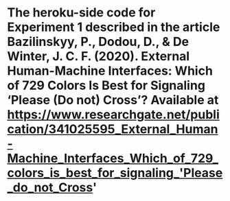 # The heroku-side code for Experiment 1 described in the article Bazilinskyy, P., Dodou, D., & De Winter, J. C. F. (2020). External Human-Machine Interfaces: Which of 729 Colors Is Best for Signaling ‘Please (Do not) Cross’? Available at https://www.researchgate.net/publication/341025595_External_Human-Machine_Interfaces_Which_of_729_colors_is_best_for_signaling_'Please_do_not_Cross'